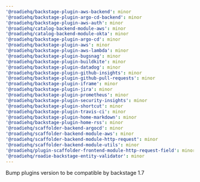 ```yaml
---
'@roadiehq/backstage-plugin-aws-backend': minor
'@roadiehq/backstage-plugin-argo-cd-backend': minor
'@roadiehq/backstage-plugin-aws-auth': minor
'@roadiehq/catalog-backend-module-aws': minor
'@roadiehq/catalog-backend-module-okta': minor
'@roadiehq/backstage-plugin-argo-cd': minor
'@roadiehq/backstage-plugin-aws': minor
'@roadiehq/backstage-plugin-aws-lambda': minor
'@roadiehq/backstage-plugin-bugsnag': minor
'@roadiehq/backstage-plugin-buildkite': minor
'@roadiehq/backstage-plugin-datadog': minor
'@roadiehq/backstage-plugin-github-insights': minor
'@roadiehq/backstage-plugin-github-pull-requests': minor
'@roadiehq/backstage-plugin-iframe': minor
'@roadiehq/backstage-plugin-jira': minor
'@roadiehq/backstage-plugin-prometheus': minor
'@roadiehq/backstage-plugin-security-insights': minor
'@roadiehq/backstage-plugin-shortcut': minor
'@roadiehq/backstage-plugin-travis-ci': minor
'@roadiehq/backstage-plugin-home-markdown': minor
'@roadiehq/backstage-plugin-home-rss': minor
'@roadiehq/scaffolder-backend-argocd': minor
'@roadiehq/scaffolder-backend-module-aws': minor
'@roadiehq/scaffolder-backend-module-http-request': minor
'@roadiehq/scaffolder-backend-module-utils': minor
'@roadiehq/plugin-scaffolder-frontend-module-http-request-field': minor
'@roadiehq/roadie-backstage-entity-validator': minor
---
```


Bump plugins version to be compatible by backstage 1.7
